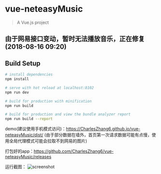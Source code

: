 # vue-neteasyMusic

> A Vue.js project

## 由于网易接口变动，暂时无法播放音乐，正在修复(2018-08-16 09:20)

## Build Setup

``` bash
# install dependencies
npm install

# serve with hot reload at localhost:8102
npm run dev

# build for production with minification
npm run build

# build for production and view the bundle analyzer report
npm run build --report
```

demo(建议使用手机模式访问)：https://CharlesZhang6.github.io/vue-neteasyMusic/dist/ 
(由于部分数据在墙外，首页第一次请求数据可能有点慢，使用全局代理模式可能会拉取不到网易的图片)

打包好的app：https://github.com/CharlesZhang6/vue-neteasyMusic/releases

运行截图：
![screenshot](https://raw.githubusercontent.com/zhchi-me/vue-neteasyMusic/master/src/assets/images/screenshot/screenshot.jpg)
